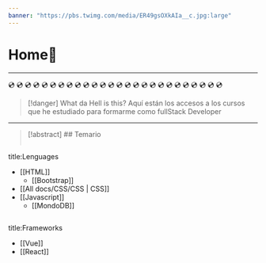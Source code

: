 ```yaml
---
banner: "https://pbs.twimg.com/media/ER49gsOXkAIa__c.jpg:large"
---
```

<h1>Home🦇</h1><hr> 💿 💿 💿 💿 💿 💿 💿 💿 💿 💿 💿 💿 💿 💿 💿 💿 💿 💿 💿 💿 💿 💿 💿 💿 💿 💿

> [!danger] What da Hell is this?
> Aquí están los accesos a los cursos que he estudiado para formarme como fullStack Developer

<hr> 

> [!abstract] ## Temario
> 
>```ad-danger
title:Lenguages 
* [[HTML]]
	* [[Bootstrap]]
* [[All docs/CSS/CSS | CSS]]
* [[Javascript]]
	* [[MondoDB]]


>```ad-danger
title:Frameworks
* [[Vue]]
* [[React]]
